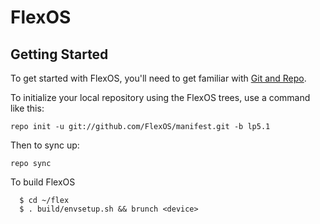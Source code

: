 FlexOS
===========

Getting Started
---------------

To get started with FlexOS, you'll need to get
familiar with [Git and Repo](http://source.android.com/source/using-repo.html).

To initialize your local repository using the FlexOS trees, use a command like this:

    repo init -u git://github.com/FlexOS/manifest.git -b lp5.1

Then to sync up:

    repo sync


To build FlexOS

      $ cd ~/flex
      $ . build/envsetup.sh && brunch <device>
